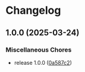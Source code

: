 # Changelog

## 1.0.0 (2025-03-24)


### Miscellaneous Chores

* release 1.0.0 ([0a587c2](https://github.com/GDC-ConsumerEdge/hydrator/commit/0a587c218fb26a4c053e6b869098ef812fa33c77))
